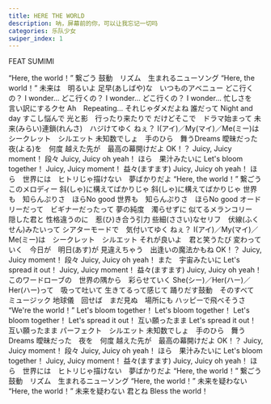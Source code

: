 ```yaml
---
title: HERE THE WORLD
description: 呐，屏幕前的你，可以让我忘记一切吗
categories: 乐队少女
swiper_index: 1
---
```

FEAT SUMIMI

“Here, the world！” 繋ごう
鼓動　リズム　生まれるニューソング
“Here, the world！” 未来は　明るいよ
足早(あしばや)な　いつものアベニュー
どこ行くの？ I wonder...
どこ行くの？ I wonder...
どこ行くの？ I wonder...
忙しさを　言い訳にするクセ
Ah　Repeating... それじゃダメだよね
誰だって Night and day すこし悩んで
光と影　行ったり来たりで
だけどそこで　ドラマ始まって
未来(みらい)連鎖(れんさ)　ハジけてゆく
ねぇ？ I(アイ)／My(マイ)／Me(ミー)は　シークレット　シルエット
未知数でしょ　手のひら　舞うDreams
曖昧だった　夜(よる)を　何度
越えた先が　最高の幕開けだよ OK！？
Juicy, Juicy moment！ 段々 Juicy, Juicy oh yeah！
ほら　果汁みたいに Let's bloom together！
Juicy, Juicy moment！ 益々(ますます) Juicy, Juicy oh yeah！
ほら　世界には　ヒトリじゃ描けない　夢ばかりだよ
“Here, the world！” 繋ごう　このメロディー
斜(しゃ)に構えてばかりじゃ
斜(しゃ)に構えてばかりじゃ
世界も　知らんぷりさ　ほらNo good
世界も　知らんぷりさ　ほらNo good
オードリーだって　ビギナーだったって
夢の純度　濁らせずに
似てるメランコリー　隠した君と
性格違うのに　惹(ひ)き合う引力
些細(ささい)なセリフ　伏線(ふくせん)みたいって
シアターモードで　気付いてゆく
ねぇ？ I(アイ)／My(マイ)／Me(ミー)は　シークレット　シルエット
それが良いよ　君と笑うたび
変わっていく　今日が　明日(あす)が
見違えちゃう　出逢いの魔法かもね OK！？
Juicy, Juicy moment！ 段々 Juicy, Juicy oh yeah！
また　宇宙みたいに Let's spread it out！
Juicy, Juicy moment！ 益々(ますます) Juicy, Juicy oh yeah！
このワードローブの　世界の隅から　彩らせていく
She(シー)／Her(ハー)／Her(ハー)って　吸って吐いて
生きてるって感じて
踊りだす鼓動　そのすべて　ミュージック
地球儀　回せば　まだ見ぬ　場所にも
ハッピーで飛べそうさ “We're the world！”
Let's bloom together！
Let's bloom together！
Let's bloom together！
Let's spread it out！ 互い願ったまま
Let's spread it out！ 互い願ったまま
パーフェクト　シルエット
未知数でしょ　手のひら　舞うDreams
曖昧だった　夜を　何度
越えた先が　最高の幕開けだよ OK！？
Juicy, Juicy moment！ 段々 Juicy, Juicy oh yeah！
ほら　果汁みたいに Let's bloom together！
Juicy, Juicy moment！ 益々(ますます) Juicy, Juicy oh yeah！
ほら　世界には　ヒトリじゃ描けない　夢ばかりだよ
“Here, the world！” 繋ごう
鼓動　リズム　生まれるニューソング
“Here, the world！” 未来を疑わない
“Here, the world！” 未来を疑わない
君とね Bless the world！

